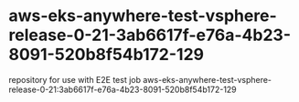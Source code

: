 # aws-eks-anywhere-test-vsphere-release-0-21-3ab6617f-e76a-4b23-8091-520b8f54b172-129
repository for use with E2E test job aws-eks-anywhere-test-vsphere-release-0-21:3ab6617f-e76a-4b23-8091-520b8f54b172-129
